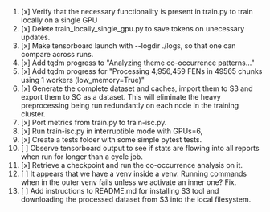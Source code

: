 1. [x] Verify that the necessary functionality is present in train.py to train locally on a single GPU
2.  [x] Delete train_locally_single_gpu.py to save tokens on unecessary updates.
3. [x] Make tensorboard launch with --logdir ./logs, so that one can compare across runs.
4. [x] Add tqdm progress to "Analyzing theme co-occurrence patterns..."
5. [x] Add tqdm progress for "Processing 4,956,459 FENs in 49565 chunks using 1 workers (low_memory=True)"
6. [x] Generate the complete dataset and caches, import them to S3 and export them to SC as a dataset. This will eliminate the heavy preprocessing being run redundantly on each node in the training cluster.
7. [x] Port metrics from train.py to train-isc.py.
8. [x] Run train-isc.py in interruptible mode with GPUs=6,
9. [x] Create a tests folder with some simple pytest tests.
10. [ ] Observe tensorboard output to see if stats are flowing into all reports when run for longer than a cycle job.
11. [x] Retrieve a checkpoint and run the co-occurrence analysis on it.
12. [ ] It appears that we have a venv inside a venv. Running commands when in the outer venv fails unless we activate an inner one? Fix.
13. [ ] Add instructions to README.md for installing S3 tool and downloading the processed dataset from S3 into the local filesystem.